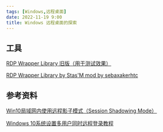 ```yaml
---
tags: [Windows,远程桌面]
date: 2022-11-19 9:00
title: Windows 远程桌面的探索
---
```


## 工具

[RDP Wrapper Library 旧版（用于测试效果）](https://github.com/stascorp/rdpwrap)

[RDP Wrapper Library by Stas'M mod by sebaxakerhtc](https://github.com/sebaxakerhtc/rdpwrap)

## 参考资料

[Win10局域网内使用远程影子模式（Session Shadowing Mode）](https://zlxdike.github.io/2019/04/02/Win10%E5%B1%80%E5%9F%9F%E7%BD%91%E5%86%85%E4%BD%BF%E7%94%A8%E8%BF%9C%E7%A8%8B%E5%BD%B1%E5%AD%90%E6%A8%A1%E5%BC%8F%EF%BC%88Session-Shadowing-Mode%EF%BC%89/)

[Windows 10系统设置多用户同时远程登录教程](https://www.jianshu.com/p/0307ef79015e)
